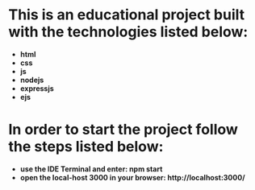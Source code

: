 # This is an educational project built with the technologies listed below:

- **html**
- **css**
- **js**
- **nodejs**
- **expressjs**
- **ejs**

# In order to start the project follow the steps listed below:

- **use the IDE Terminal and enter: npm start**
- **open the local-host 3000 in your browser: http://localhost:3000/**
